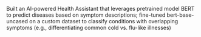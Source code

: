  Built an AI-powered Health Assistant that leverages pretrained model BERT to
 predict diseases based on symptom descriptions; fine-tuned bert-base-uncased
 on a custom dataset to classify conditions with overlapping symptoms (e.g.,
 differentiating common cold vs. flu-like illnesses)
